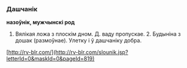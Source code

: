 ### Дашчанік
**назоўнік, мужчынскі род**

1. Вялікая ложа з плоскім дном. Д. ваду пропускае. 2. Будыніна з дошак (размоўнае). Улетку і ў дашчаніку добра.

<a rel="author">[http://rv-blr.com/](http://rv-blr.com/slounik.jsp?letterId=0&maskId=0&pageId=819)</a>
